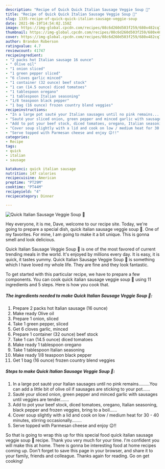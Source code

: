 ```yaml
---
description: "Recipe of Quick Quick Italian Sausage Veggie Soup 🥣"
title: "Recipe of Quick Quick Italian Sausage Veggie Soup 🥣"
slug: 1335-recipe-of-quick-quick-italian-sausage-veggie-soup
date: 2021-06-19T14:54:02.158Z
image: https://img-global.cpcdn.com/recipes/08c6d260d503f259/680x482cq70/quick-italian-sausage-veggie-soup-recipe-main-photo.jpg
thumbnail: https://img-global.cpcdn.com/recipes/08c6d260d503f259/680x482cq70/quick-italian-sausage-veggie-soup-recipe-main-photo.jpg
cover: https://img-global.cpcdn.com/recipes/08c6d260d503f259/680x482cq70/quick-italian-sausage-veggie-soup-recipe-main-photo.jpg
author: Brandon Roberson
ratingvalue: 4.7
reviewcount: 41747
recipeingredient:
- "2 packs hot Italian sausage 16 ounce"
- " Olive oil"
- "1 onion sliced"
- "1 green pepper sliced"
- "6 cloves garlic minced"
- "1 container (32 ounce) beef stock"
- "1 can (14.5 ounce) diced tomatoes"
- "1 tablespoon oregano"
- "1 tablespoon Italian seasoning"
- "1/8 teaspoon black pepper"
- "1 bag (16 ounce) frozen country blend veggies"
recipeinstructions:
- "In a large pot sauté your Italian sausages until no pink remains.........You can add a little bit of olive oil if sausages are sticking to your pot......"
- "Sauté your sliced onion, green pepper and minced garlic with sausages until veggies are tender......."
- "Add to pot your beef stock, diced tomatoes, oregano, Italian seasoning, black pepper and frozen veggies, bring to a boil......"
- "Cover soup slightly with a lid and cook on low / medium heat for 30 - 40 minutes, stirring occasionally........"
- "Serve topped with Parmesan cheese and enjoy 😉!!"
categories:
- Recipe
tags:
- quick
- italian
- sausage

katakunci: quick italian sausage 
nutrition: 147 calories
recipecuisine: American
preptime: "PT29M"
cooktime: "PT44M"
recipeyield: "4"
recipecategory: Dinner

---
```



![Quick Italian Sausage Veggie Soup 🥣](https://img-global.cpcdn.com/recipes/08c6d260d503f259/680x482cq70/quick-italian-sausage-veggie-soup-recipe-main-photo.jpg)

Hey everyone, it is me, Dave, welcome to our recipe site. Today, we're going to prepare a special dish, quick italian sausage veggie soup 🥣. One of my favorites. For mine, I am going to make it a bit unique. This is gonna smell and look delicious.



Quick Italian Sausage Veggie Soup 🥣 is one of the most favored of current trending meals in the world. It's enjoyed by millions every day. It is easy, it is quick, it tastes yummy. Quick Italian Sausage Veggie Soup 🥣 is something which I have loved my whole life. They are fine and they look fantastic.


To get started with this particular recipe, we have to prepare a few components. You can cook quick italian sausage veggie soup 🥣 using 11 ingredients and 5 steps. Here is how you cook that.

<!--inarticleads1-->

##### The ingredients needed to make Quick Italian Sausage Veggie Soup 🥣:

1. Prepare 2 packs hot Italian sausage (16 ounce)
1. Make ready  Olive oil
1. Prepare 1 onion, sliced
1. Take 1 green pepper, sliced
1. Get 6 cloves garlic, minced
1. Prepare 1 container (32 ounce) beef stock
1. Take 1 can (14.5 ounce) diced tomatoes
1. Make ready 1 tablespoon oregano
1. Take 1 tablespoon Italian seasoning
1. Make ready 1/8 teaspoon black pepper
1. Get 1 bag (16 ounce) frozen country blend veggies




<!--inarticleads2-->

##### Steps to make Quick Italian Sausage Veggie Soup 🥣:

1. In a large pot sauté your Italian sausages until no pink remains.........You can add a little bit of olive oil if sausages are sticking to your pot......
1. Sauté your sliced onion, green pepper and minced garlic with sausages until veggies are tender.......
1. Add to pot your beef stock, diced tomatoes, oregano, Italian seasoning, black pepper and frozen veggies, bring to a boil......
1. Cover soup slightly with a lid and cook on low / medium heat for 30 - 40 minutes, stirring occasionally........
1. Serve topped with Parmesan cheese and enjoy 😉!!




So that is going to wrap this up for this special food quick italian sausage veggie soup 🥣 recipe. Thank you very much for your time. I'm confident you will make this at home. There is gonna be interesting food at home recipes coming up. Don't forget to save this page in your browser, and share it to your family, friends and colleague. Thanks again for reading. Go on get cooking!
